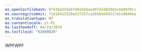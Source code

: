 ```yaml
---
ms.openlocfilehash: 07439a554abfd0a5b6ae407d2d029d2e4a0970cc
ms.sourcegitcommit: f1d16425528e237257ca3b58eb49217a514849ea
ms.translationtype: MT
ms.contentlocale: pl-PL
ms.lasthandoff: 04/24/2019
ms.locfileid: "63869828"
---
```

<span data-ttu-id="58af6-101">WPF</span><span class="sxs-lookup"><span data-stu-id="58af6-101">WPF</span></span>